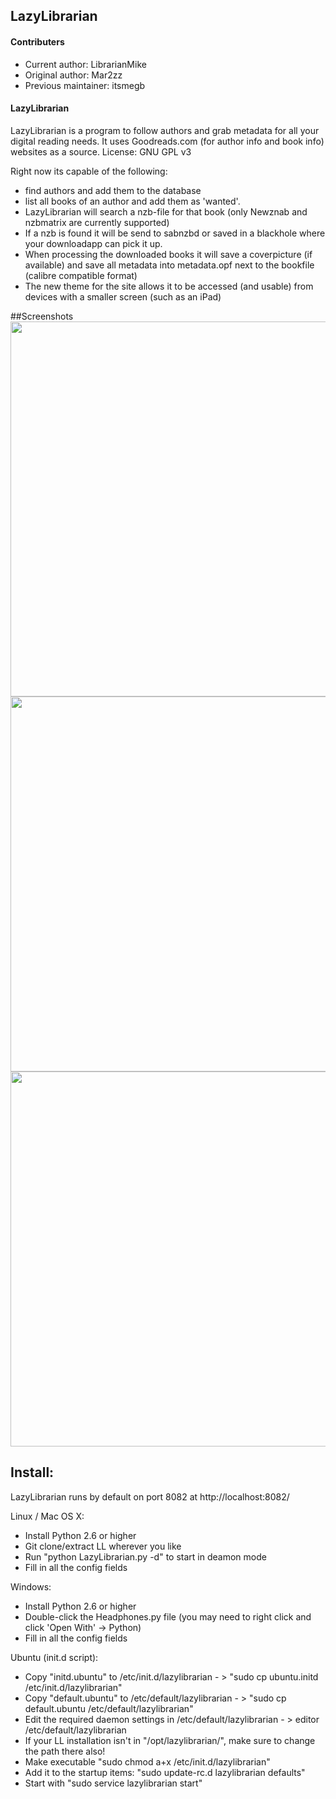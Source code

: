 ## LazyLibrarian
#### Contributers 
* Current author: LibrarianMike  
* Original author: Mar2zz  
* Previous maintainer: itsmegb   

#### LazyLibrarian
LazyLibrarian is a program to follow authors and grab metadata for all your digital reading needs. 
It uses Goodreads.com (for author info and book info) websites as a source. License: GNU GPL v3 

Right now its capable of the following:  
* find authors and add them to the database  
* list all books of an author and add them as 'wanted'.  
* LazyLibrarian will search a nzb-file for that book (only Newznab and nzbmatrix are currently supported)  
* If a nzb is found it will be send to sabnzbd or saved in a blackhole where your downloadapp can pick it up.  
* When processing the downloaded books it will save a coverpicture (if available) and save all metadata into metadata.opf next to the bookfile (calibre compatible format)
* The new theme for the site allows it to be accessed (and usable) from devices with a smaller screen (such as an iPad)

##Screenshots
<img src="http://i.imgur.com/4sQDZ.png" width="600">
<img src="http://i.imgur.com/fr0yE.png" width="600">
<img src="http://i.imgur.com/AOgh1.png" width="600">

## Install:  
LazyLibrarian runs by default on port 8082 at http://localhost:8082/

Linux / Mac OS X:

* Install Python 2.6 or higher  
* Git clone/extract LL wherever you like  
* Run "python LazyLibrarian.py -d" to start in deamon mode  
* Fill in all the config fields

Windows:

* Install Python 2.6 or higher
* Double-click the Headphones.py file (you may need to right click and click 'Open With' -> Python)
* Fill in all the config fields

Ubuntu (init.d script):

* Copy "initd.ubuntu" to /etc/init.d/lazylibrarian - > "sudo cp ubuntu.initd /etc/init.d/lazylibrarian"
* Copy "default.ubuntu" to /etc/default/lazylibrarian - > "sudo cp default.ubuntu /etc/default/lazylibrarian"
* Edit the required daemon settings in /etc/default/lazylibrarian - > editor /etc/default/lazylibrarian
* If your LL installation isn't in "/opt/lazylibrarian/", make sure to change the path there also!
* Make executable "sudo chmod a+x /etc/init.d/lazylibrarian"
* Add it to the startup items: "sudo update-rc.d lazylibrarian defaults"
* Start with "sudo service lazylibrarian start"